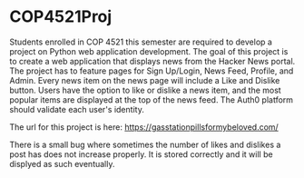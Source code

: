 # COP4521Proj
Students enrolled in COP 4521 this semester are required to develop a project on Python web application development. The goal of this project is to create a web application that displays news from the Hacker News portal. 
The project has to feature pages for Sign Up/Login, News Feed, Profile, and Admin. Every news item on the news page will include a Like and Dislike button. Users have the option to like or dislike a news item, and the most popular items are
displayed at the top of the news feed. The Auth0 platform should validate each user's identity.

The url for this project is here: https://gasstationpillsformybeloved.com/

There is a small bug where sometimes the number of likes and dislikes a post has does not increase properly. It is stored correctly and it will be displyed as such eventually. 
